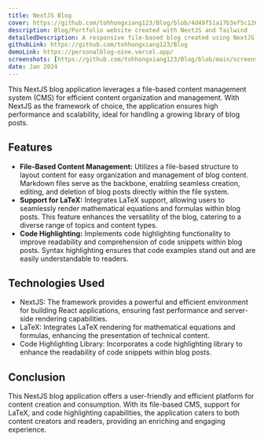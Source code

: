 ```yaml
---
title: NextJS Blog
cover: https://github.com/tohhongxiang123/Blog/blob/4d49f51a17b3ef5c12607a8ba264f2ebb2b2ee78/screenshots/main_page.png?raw=true
description: Blog/Portfolio website created with NextJS and Tailwind
detailedDescription: A responsive file-based blog created using NextJS 12 and TailwindCSS. Posts and notes are written with markdown, including LaTeX support.
githubLink: https://github.com/tohhongxiang123/Blog
demoLink: https://personalblog-nine.vercel.app/
screenshots: [https://github.com/tohhongxiang123/Blog/blob/main/screenshots/notes_page.png?raw=true, https://github.com/tohhongxiang123/Blog/blob/main/screenshots/note_page.png?raw=true, https://github.com/tohhongxiang123/Blog/blob/main/screenshots/notes_with_code_highlighting.png?raw=true, https://github.com/tohhongxiang123/Blog/blob/main/screenshots/portfolio_page.png?raw=true]
date: Jan 2024
---
```


This NextJS blog application leverages a file-based content management system (CMS) for efficient content organization and management. With NextJS as the framework of choice, the application ensures high performance and scalability, ideal for handling a growing library of blog posts.

## Features

-   **File-Based Content Management:** Utilizes a file-based structure to layout content for easy organization and management of blog content. Markdown files serve as the backbone, enabling seamless creation, editing, and deletion of blog posts directly within the file system.
-   **Support for LaTeX:** Integrates LaTeX support, allowing users to seamlessly render mathematical equations and formulas within blog posts. This feature enhances the versatility of the blog, catering to a diverse range of topics and content types.
-   **Code Highlighting:** Implements code highlighting functionality to improve readability and comprehension of code snippets within blog posts. Syntax highlighting ensures that code examples stand out and are easily understandable to readers.

## Technologies Used

-   NextJS: The framework provides a powerful and efficient environment for building React applications, ensuring fast performance and server-side rendering capabilities.
-   LaTeX: Integrates LaTeX rendering for mathematical equations and formulas, enhancing the presentation of technical content.
-   Code Highlighting Library: Incorporates a code highlighting library to enhance the readability of code snippets within blog posts.

## Conclusion

This NextJS blog application offers a user-friendly and efficient platform for content creation and consumption. With its file-based CMS, support for LaTeX, and code highlighting capabilities, the application caters to both content creators and readers, providing an enriching and engaging experience.
